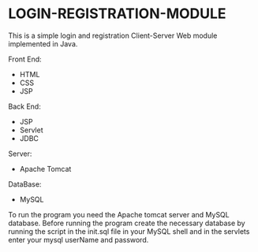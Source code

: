 # LOGIN-REGISTRATION-MODULE

This is a simple login and registration Client-Server Web module implemented in Java.

Front End:
* HTML
* CSS
* JSP

Back End:
* JSP
* Servlet
* JDBC

Server:
* Apache Tomcat

DataBase:
* MySQL


To run the program you need the Apache tomcat server and MySQL database.
Before running the program create the necessary database by running the script in the init.sql file in your MySQL shell and in the servlets enter your mysql userName and password.
